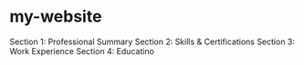 # my-website


Section 1: Professional Summary
Section 2: Skills & Certifications
Section 3: Work Experience
Section 4: Educatino
